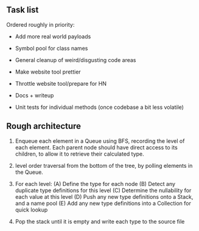 
## Task list

Ordered roughly in priority:

- Add more real world payloads
- Symbol pool for class names
- General cleanup of weird/disgusting code areas

- Make website tool prettier
- Throttle website tool/prepare for HN
- Docs + writeup

- Unit tests for individual methods (once codebase a bit less volatile)

## Rough architecture


1. Enqueue each element in a Queue using BFS, recording the level of each element.
Each parent node should have direct access to its children, to allow it to retrieve their calculated type.

2. level order traversal from the bottom of the tree, by polling elements in the Queue.
3. For each level:
    (A) Define the type for each node
    (B) Detect any duplicate type definitions for this level
    (C) Determine the nullability for each value at this level
    (D) Push any new type definitions onto a Stack, and a name pool
    (E) Add any new type definitions into a Collection for quick lookup
4. Pop the stack until it is empty and write each type to the source file